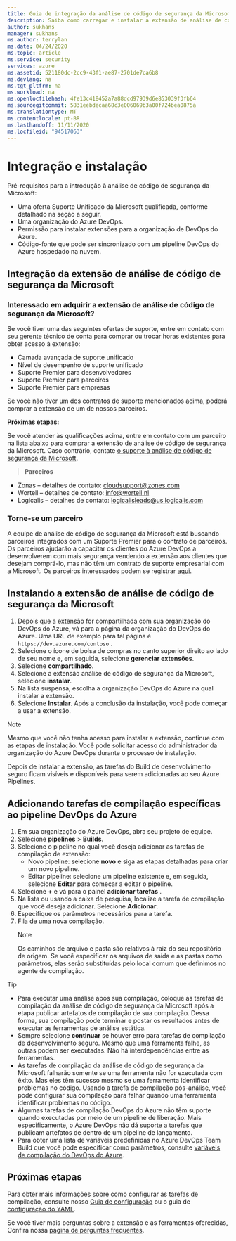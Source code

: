 ```yaml
---
title: Guia de integração da análise de código de segurança da Microsoft
description: Saiba como carregar e instalar a extensão de análise de código de segurança da Microsoft. Consulte pré-requisitos e exibir recursos adicionais.
author: sukhans
manager: sukhans
ms.author: terrylan
ms.date: 04/24/2020
ms.topic: article
ms.service: security
services: azure
ms.assetid: 521180dc-2cc9-43f1-ae87-2701de7ca6b8
ms.devlang: na
ms.tgt_pltfrm: na
ms.workload: na
ms.openlocfilehash: 4fe13c418452a7a88dcd97939d6e853039f3fb64
ms.sourcegitcommit: 5831eebdecaa68c3e006069b3a00f724bea0875a
ms.translationtype: MT
ms.contentlocale: pt-BR
ms.lasthandoff: 11/11/2020
ms.locfileid: "94517063"
---
```

# <a name="onboarding-and-installing"></a>Integração e instalação

Pré-requisitos para a introdução à análise de código de segurança da Microsoft:

- Uma oferta Suporte Unificado da Microsoft qualificada, conforme detalhado na seção a seguir.
- Uma organização do Azure DevOps.
- Permissão para instalar extensões para a organização de DevOps do Azure.
- Código-fonte que pode ser sincronizado com um pipeline DevOps do Azure hospedado na nuvem.

## <a name="onboarding-the-microsoft-security-code-analysis-extension"></a>Integração da extensão de análise de código de segurança da Microsoft

### <a name="interested-in-purchasing-the-microsoft-security-code-analysis-extension"></a>Interessado em adquirir a extensão de análise de código de segurança da Microsoft?

Se você tiver uma das seguintes ofertas de suporte, entre em contato com seu gerente técnico de conta para comprar ou trocar horas existentes para obter acesso à extensão:

- Camada avançada de suporte unificado
- Nível de desempenho de suporte unificado
- Suporte Premier para desenvolvedores
- Suporte Premier para parceiros
- Suporte Premier para empresas

Se você não tiver um dos contratos de suporte mencionados acima, poderá comprar a extensão de um de nossos parceiros.

**Próximas etapas:**

Se você atender às qualificações acima, entre em contato com um parceiro na lista abaixo para comprar a extensão de análise de código de segurança da Microsoft. Caso contrário, contate [o suporte à análise de código de segurança da Microsoft](mailto:mscahelp@microsoft.com?Subject=Microsoft%20Security%20Code%20Analysis%20Support%20Request).

>**Parceiros**

- Zonas – detalhes de contato: cloudsupport@zones.com
- Wortell – detalhes de contato: info@wortell.nl
- Logicalis – detalhes de contato: logicalisleads@us.logicalis.com

### <a name="become-a-partner"></a>Torne-se um parceiro

A equipe de análise de código de segurança da Microsoft está buscando parceiros integrados com um Suporte Premier para o contrato de parceiros. Os parceiros ajudarão a capacitar os clientes do Azure DevOps a desenvolverem com mais segurança vendendo a extensão aos clientes que desejam comprá-lo, mas não têm um contrato de suporte empresarial com a Microsoft. Os parceiros interessados podem se registrar [aqui](http://www.microsoftpartnersupport.com/msrd/opin).

## <a name="installing-the-microsoft-security-code-analysis-extension"></a>Instalando a extensão de análise de código de segurança da Microsoft

1. Depois que a extensão for compartilhada com sua organização do DevOps do Azure, vá para a página da organização do DevOps do Azure. Uma URL de exemplo para tal página é `https://dev.azure.com/contoso` .
1. Selecione o ícone de bolsa de compras no canto superior direito ao lado de seu nome e, em seguida, selecione **gerenciar extensões**.
1. Selecione **compartilhado**.
1. Selecione a extensão análise de código de segurança da Microsoft, selecione **instalar**.
1. Na lista suspensa, escolha a organização DevOps do Azure na qual instalar a extensão.
1. Selecione **Instalar**. Após a conclusão da instalação, você pode começar a usar a extensão.

>[!NOTE]
> Mesmo que você não tenha acesso para instalar a extensão, continue com as etapas de instalação. Você pode solicitar acesso do administrador da organização do Azure DevOps durante o processo de instalação.

Depois de instalar a extensão, as tarefas do Build de desenvolvimento seguro ficam visíveis e disponíveis para serem adicionadas ao seu Azure Pipelines.

## <a name="adding-specific-build-tasks-to-your-azure-devops-pipeline"></a>Adicionando tarefas de compilação específicas ao pipeline DevOps do Azure

1. Em sua organização do Azure DevOps, abra seu projeto de equipe.
1. Selecione **pipelines**  >  **Builds**.
1. Selecione o pipeline no qual você deseja adicionar as tarefas de compilação de extensão:
   - Novo pipeline: selecione **novo** e siga as etapas detalhadas para criar um novo pipeline.
   - Editar pipeline: selecione um pipeline existente e, em seguida, selecione **Editar** para começar a editar o pipeline.
1. Selecione **+** e vá para o painel **adicionar tarefas** .
1. Na lista ou usando a caixa de pesquisa, localize a tarefa de compilação que você deseja adicionar. Selecione **Adicionar**.
1. Especifique os parâmetros necessários para a tarefa.
1. Fila de uma nova compilação.
   >[!NOTE]
   >Os caminhos de arquivo e pasta são relativos à raiz do seu repositório de origem. Se você especificar os arquivos de saída e as pastas como parâmetros, elas serão substituídas pelo local comum que definimos no agente de compilação.

> [!TIP]
>
> - Para executar uma análise após sua compilação, coloque as tarefas de compilação da análise de código de segurança da Microsoft após a etapa publicar artefatos de compilação de sua compilação. Dessa forma, sua compilação pode terminar e postar os resultados antes de executar as ferramentas de análise estática.
> - Sempre selecione **continuar** se houver erro para tarefas de compilação de desenvolvimento seguro. Mesmo que uma ferramenta falhe, as outras podem ser executadas. Não há interdependências entre as ferramentas.
> - As tarefas de compilação da análise de código de segurança da Microsoft falharão somente se uma ferramenta não for executada com êxito. Mas eles têm sucesso mesmo se uma ferramenta identificar problemas no código. Usando a tarefa de compilação pós-análise, você pode configurar sua compilação para falhar quando uma ferramenta identificar problemas no código.
> - Algumas tarefas de compilação DevOps do Azure não têm suporte quando executadas por meio de um pipeline de liberação. Mais especificamente, o Azure DevOps não dá suporte a tarefas que publicam artefatos de dentro de um pipeline de lançamento.
> - Para obter uma lista de variáveis predefinidas no Azure DevOps Team Build que você pode especificar como parâmetros, consulte [variáveis de compilação do DevOps do Azure](/azure/devops/pipelines/build/variables?tabs=batch&view=vsts).

## <a name="next-steps"></a>Próximas etapas

Para obter mais informações sobre como configurar as tarefas de compilação, consulte nosso [Guia de configuração](security-code-analysis-customize.md) ou o guia de [configuração do YAML](yaml-configuration.md).

Se você tiver mais perguntas sobre a extensão e as ferramentas oferecidas, Confira nossa [página de perguntas frequentes](security-code-analysis-faq.md).